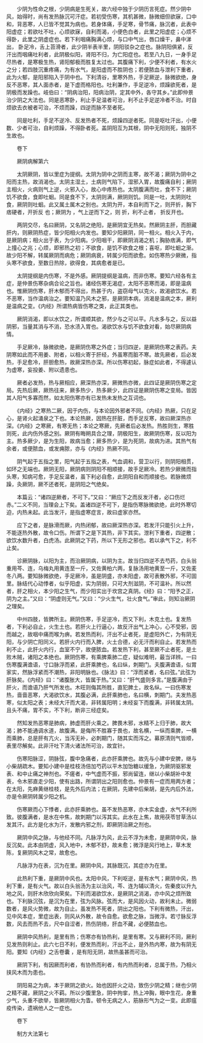 <!-- { "loadSidebar": true } -->
　　少阴为性命之根，少阴病是生死关，故六经中独于少阴历言死症。然少阴中风，始得时，尚有发热脉沉可汗症。若初受伤寒，其机甚微，脉微细但欲寐，口中和，背恶寒，人已皆不觉其为病也。若身体痛，手足寒，骨节痛，脉沉者，此表中阳虚症；若欲吐不吐，心烦欲寐，自利而渴，小便色白者，此里之阳虚症；心烦不得卧，此里之阴虚症也。若下利咽痛胸满心烦，与口中气出，唇口燥干，鼻中涕出， 卧足冷，舌上苔滑者，此少阴半表半里，阴阳驳杂之症也。脉阴阳俱紧，反汗出而咽痛吐利者，此阴极似阳，肾阳不归，为亡阳症也。若至八九日，一身手足尽热者，是寒极生热，肾阳郁极而胜复太过也。其腹痛下利，少便不利者，有水火之分；若四肢沉重疼痛，为有水气，是阳虚而不胜阴也；若便脓血与泄利下重者，此为火郁，是阳邪陷入于阴中也。下利清谷，里寒外热，手足厥逆，脉微欲绝，身反不恶寒，其人面赤者，是下虚而格阳也。吐利兼作，手足逆冷，烦躁欲死者，是阴极而发躁也。岐伯曰：“阴病治阳，阳病治阴，定其中外，各守其乡。”此即仲景治少阴之大法也。同是恶寒卧，利止手足温者可治，利不止手足逆冷者不治。时自烦欲去衣被者可治，不烦而躁，四逆而脉不至者死。

　　同是吐利，手足不逆冷、反发热者不死，烦躁四逆者死。同是呕吐汗出，小便数、少者可治，自利烦躁，不得卧者死。盖阴阳互为其根，阴中无阳则死，独阴不生故也。

　　卷下

　　厥阴病解第六

　　太阴厥阴，皆以里症为提纲。太阴为阴中之阴而主寒，故不渴；厥阴为阴中之阳而主热，故消渴也。太阴主湿土，土病则气陷下，湿邪入胃，故腹痛自利；厥阴主相火，火病则气上逆，火邪入心，故心中疼热也。太阴腹满而吐，食不下；厥阴饥不欲食，食即吐蛔。同是食不下，太阴则满，厥阴则饥。同是一吐，太阴则吐食，厥阴则吐蛔。此又属土属木之别也。太阴为开，本自利而下之，则开折，胸下痞硬者，开折反 也；厥阴为 ，气上逆而下之，则 折，利不止者， 折反开也。

　　两阴交尽，名曰厥阴，又名阴之绝阳，是厥阴宜无热矣。然厥阴主肝，而胆藏肝内，则厥阴热症，皆少阳相火内发也。要知少阳厥阴，同一相火。相火入于内，是厥阴病；相火出于表，为少阳病。少阳咽干，即厥阴消渴之机；胸胁痞满，即气上撞心之兆；心烦，即邪热之初；不欲食，是饥不欲食之根；喜呕，即吐蛔之渐。故少阳不解，转属厥阴而病危；厥阴病衰，转属少阳而欲愈。如伤寒热少厥微，指头寒不欲食，至数日热除，欲得食，其病愈者是已。

　　太阴提纲是内伤寒，不是外感。厥阴提纲是温病，而非伤寒。要知六经各有主症，是仲景伤寒杂病合论之旨也。诸经伤寒无渴症，太阳不恶寒而渴，即是温病也。惟厥阴伤寒，肝木郁而不得出，热甚于内，盗窃母气以克火，故渴欲饮水。若不恶寒，当作温病治之。要知温乃风木之邪，是厥阴本病，消渴是温病之本，厥利是温病之变。《内经》所谓热病皆伤寒之类，此正其类也。

　　厥阴消渴，即以水饮之，所谓顺其欲，然少与之可以平。凡水多与之，反以益阴邪，当量其消与不消，恐水渍入胃也。渴欲饮水与饥不欲食对看，始尽厥阴病情。

　　手足厥冷，脉微欲绝，是厥阴伤寒之外症；当归四逆，是厥阴伤寒之表药。夫阴寒如此而不用姜、附者，以相火寄于肝经，外虽寒而脏不寒。故先厥者，后必发热，手足愈冷，肝胆愈热，故厥深热亦深。所以伤寒初起，脉症如此者，不得遽认为虚寒，妄投姜、附以遗患也。

　　厥者必发热，热与厥相应，厥深热亦深，厥微热亦微，此四证是厥阴伤寒之定局。先热后厥，厥热往来，厥多热少，热多厥少，此四证是厥阴伤寒之变局。皆因其人阳气多寡而然，如太阳伤寒亦有已发热未发热之互词也。

　　《内经》之寒热二厥，因于内伤，与本论因外邪者不同。《内经》热厥，只在足心，是肾火起涌泉之下也。本论热厥，因热在肝脏，而手足反寒，故曰厥深热亦深。《内经》之寒厥，有寒无热；本论之寒厥，先厥者后必发热。热胜则生，寒胜则死，此内伤外感之别。厥阴有晦朔具合之理，阴极阳生，故厥阴伤寒，反以阳为主。热多厥少，是为生阳，故病当愈；厥多热少，是为死阴，故病为进。其热气有余者，或便脓血，或发痈脓，亦与《内经》热厥不同。

　　阴气起于五指之里，阳气起于五指之表，气血调和，营卫以行，则阴阳相贯，如环之无端也。厥阴无阳，厥阴病则阴阳不相顺接，故手足厥冷。若热少厥微而指头寒，知病可愈，手足反温者，虽下利必自愈，此阴阳自和而顺接也。若脉微烦躁，灸厥阴，厥不还者死，是阴阳之气绝矣。

　　本篇云：“诸四逆厥者，不可下。”又曰：“厥应下之而反发汗者，必口伤烂赤。”二义不同，当理会上下矣。盖诸四逆不可下，是指伤寒脉微欲绝，此时外寒切迫，内热未起。此当发汗，是指虚寒症言，故曰虚家亦然。

　　应下之者，是脉滑而厥，内热闭郁，故曰厥深热亦深。若发汗只能引火上升，不能逐热外散，故令口伤。所谓下之是下其热，非下其实。泄利下重者，四逆散；欲饮水数升者，白虎汤。此厥阴之下药，所以下无形之邪也。若以承气下之，利不止矣。

　　诊厥阴脉，以阳为主，而治厥阴病，以阴为主。故当归四逆不去芍药，白头翁重用芩、连，乌梅丸用黄连至一斤，又佐黄柏六两，复脉汤用地黄至一斤，又佐麦冬八两。要知脉微欲绝，手足厥冷，虽是阴盛，亦未阳虚，故可表散外邪，不可固里。脉结代心动悸者，似乎阳虚，实为阴弱，只可大剂滋阴，不可温补。所以然者，肝之相火，本少阳之生气，而少阳实出于坎宫之真阴。《经》曰：“阳予之正，阴为之主。”又曰：“阴虚则无气。”又曰：“少火生气，壮火食气。”审此，则知治厥阴之理矣。

　　中州四肢，皆脾所主。厥阴伤寒，手足逆冷，而又下利，木克土也。复发热者，下利必自止，火生土也。若肝火上行逼心，故反汗出气上冲心，心不受邪，因而越之，故咽中痛而喉为痹。若发热而利，汗出不止者死，是虚阳外亡，为有阴无阳，与少阴亡阳同义。若肝火内行而入脾，火土合德，必无汗而利自止。若发热而利不止，此肝火内行，血室不宁，故便脓血。若发热下利，甚至厥不止者死，是土败木贼，诸阳之本绝也。厥阴伤寒，有乘脾乘肺二症，疑似难明，最当详辨。一曰伤寒腹满谵语，寸口脉浮而紧，此肝乘脾也，名曰纵，刺期门。夫腹满谵语，似胃家实，然脉浮紧而不潮热，非阳明脉也。《脉法》曰：“浮而紧者，名曰弦。”此弦为肝脉矣。《内经》曰：“诸腹胀大，皆属于热。”又曰：“肝气盛则多言。”是腹满由于肝火，而谵语乃肝气所发也。木旺则侮其所胜，直犯脾土，故名纵。一曰伤寒发热，啬啬恶寒，大渴欲饮水，其腹必满，此肝乘肺也，名曰横，刺期门。夫发热恶寒，似太阳之表；未经大汗而大渴，非转属阳明；未经妄下而腹满，非转属太阴。且头不痛，胃不实，不下利，断非三经症矣。

　　然知发热恶寒是肺病，肺虚而肝火乘之。脾畏木邪，水精不上归于肺，故大渴；肺不能通调水道，故腹满。是侮所不胜寡于畏也，故名横，一纵而乘脾，一横而乘肺，总是肝有亢火，当泻无补，必刺期门，随其实而泻之。募原清则气皆顺，表里尽解矣。此非汗吐下清火诸法所可治，故宜针。

　　伤寒阳脉涩，阴脉弦，腹中急痛者，此亦肝乘脾也。故先与小建中安脾，继与小柴胡疏木。要知小建中是桂枝汤倍加芍药以平木加饴糖以缓急，为厥阴驱邪发表、和中止痛之神剂也。不瘥者，中气虚而不振，邪尚留连，继以小柴胡补中发表，令木邪直走少阳，使有出路，所谓阴出之阳则愈也。仲景有一症而用两方者；在太阳，先麻黄继桂枝，是先外后内法；在厥阴，先建中后柴胡，是先内后外法，亦是令厥阴转属少阳之机。

　　伤寒厥而心下悸者，此亦肝乘肺也。虽不发热恶寒，亦木实金虚，水气不利所致。彼腹满者，是水在中焦，故刺期门以泻其实。此水在上焦，故用茯苓甘草汤以发其汗。此方是化水为汗，发散内邪之剂，即厥阴治厥之剂也。

　　厥阴中风之脉，与他经不同。凡脉浮为风，此云不浮为未愈，是厥阴中风，脉反沉矣。此本由阴虚，风入地中，木郁不舒，故未愈；微浮是风行地上，草木发陈，复厥阴风木之常，故愈也。

　　凡脉浮为在表，沉为在里。厥阴中风，其脉既沉，其症亦为在里。

　　此热利下重，是厥阴中风也。太阳中风，下利呕逆，是有水气；厥阴中风，热利下重，是有火气。故以白头翁汤为主以治风，芩、连为辅以清火，佐秦皮以升九地之风，则肝木欣欣向荣矣。下利而渴欲饮水，是厥阴之消渴，亦中风之烦所致也。下利脉沉弦，是沉为在里，弦为风脉。弦而大，是风因火动，故利未止。微弱数者，是风火势微，故为自止。虽发热不死者，阴出之阳也。下利有微热，汗出，见中风本症，里症出表，则风从外散，故令自愈。欲愈之脉，当微浮。若寸脉反浮数，风去而热不去，尺中自涩者，热伤阴络，肝血不藏，必便脓血也。

　　厥阴中风热利，是里有热；伤寒亦有协热利，是里有寒。又与厥利不同，厥利见发热则利止。此六七日不利，便发热而利，汗出不止，是外热内寒，故为有阴无阳。要知《内经》之舌卷囊 ，是有阳无阴，故热虽甚而可治。

　　厥阴下利，有因厥而利者，有协热而利者，有内热而利者，总属于热，乃相火挟风木而为患也。

　　阴阳易之为病，本于厥阴之欲火。始也因肝火之动，致伤少阴之精；继也少阴之精不藏，厥阴之火不羁。所以少腹里急，阴中拘挛，热上冲胸，眼中生花，身重少气，头重不欲举，皆厥阴相火为眚。顿令无病之人，筋脉形气为之一变。此即瘟疫传染，遗祸他人之一症也。

　　卷下

　　制方大法第七

